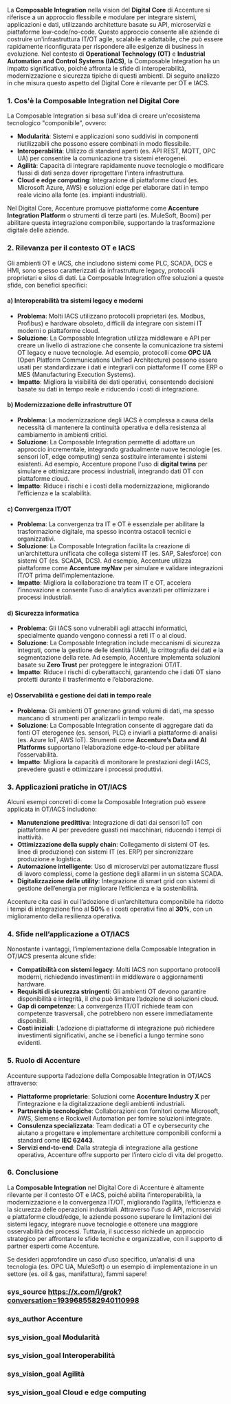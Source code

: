 La **Composable Integration** nella vision del **Digital Core** di Accenture si riferisce a un approccio flessibile e modulare per integrare sistemi, applicazioni e dati, utilizzando architetture basate su API, microservizi e piattaforme low-code/no-code. Questo approccio consente alle aziende di costruire un'infrastruttura IT/OT agile, scalabile e adattabile, che può essere rapidamente riconfigurata per rispondere alle esigenze di business in evoluzione. Nel contesto di **Operational Technology (OT)** e **Industrial Automation and Control Systems (IACS)**, la Composable Integration ha un impatto significativo, poiché affronta le sfide di interoperabilità, modernizzazione e sicurezza tipiche di questi ambienti. Di seguito analizzo in che misura questo aspetto del Digital Core è rilevante per OT e IACS.

### 1. **Cos'è la Composable Integration nel Digital Core**
La Composable Integration si basa sull'idea di creare un'ecosistema tecnologico "componibile", ovvero:
- **Modularità**: Sistemi e applicazioni sono suddivisi in componenti riutilizzabili che possono essere combinati in modo flessibile.
- **Interoperabilità**: Utilizzo di standard aperti (es. API REST, MQTT, OPC UA) per consentire la comunicazione tra sistemi eterogenei.
- **Agilità**: Capacità di integrare rapidamente nuove tecnologie o modificare flussi di dati senza dover riprogettare l'intera infrastruttura.
- **Cloud e edge computing**: Integrazione di piattaforme cloud (es. Microsoft Azure, AWS) e soluzioni edge per elaborare dati in tempo reale vicino alla fonte (es. impianti industriali).

Nel Digital Core, Accenture promuove piattaforme come **Accenture Integration Platform** o strumenti di terze parti (es. MuleSoft, Boomi) per abilitare questa integrazione componibile, supportando la trasformazione digitale delle aziende.

### 2. **Rilevanza per il contesto OT e IACS**
Gli ambienti OT e IACS, che includono sistemi come PLC, SCADA, DCS e HMI, sono spesso caratterizzati da infrastrutture legacy, protocolli proprietari e silos di dati. La Composable Integration offre soluzioni a queste sfide, con benefici specifici:

#### a) **Interoperabilità tra sistemi legacy e moderni**
- **Problema**: Molti IACS utilizzano protocolli proprietari (es. Modbus, Profibus) e hardware obsoleto, difficili da integrare con sistemi IT moderni o piattaforme cloud.
- **Soluzione**: La Composable Integration utilizza middleware e API per creare un livello di astrazione che consente la comunicazione tra sistemi OT legacy e nuove tecnologie. Ad esempio, protocolli come **OPC UA** (Open Platform Communications Unified Architecture) possono essere usati per standardizzare i dati e integrarli con piattaforme IT come ERP o MES (Manufacturing Execution Systems).
- **Impatto**: Migliora la visibilità dei dati operativi, consentendo decisioni basate su dati in tempo reale e riducendo i costi di integrazione.

#### b) **Modernizzazione delle infrastrutture OT**
- **Problema**: La modernizzazione degli IACS è complessa a causa della necessità di mantenere la continuità operativa e della resistenza al cambiamento in ambienti critici.
- **Soluzione**: La Composable Integration permette di adottare un approccio incrementale, integrando gradualmente nuove tecnologie (es. sensori IoT, edge computing) senza sostituire interamente i sistemi esistenti. Ad esempio, Accenture propone l'uso di **digital twins** per simulare e ottimizzare processi industriali, integrando dati OT con piattaforme cloud.
- **Impatto**: Riduce i rischi e i costi della modernizzazione, migliorando l’efficienza e la scalabilità.

#### c) **Convergenza IT/OT**
- **Problema**: La convergenza tra IT e OT è essenziale per abilitare la trasformazione digitale, ma spesso incontra ostacoli tecnici e organizzativi.
- **Soluzione**: La Composable Integration facilita la creazione di un’architettura unificata che collega sistemi IT (es. SAP, Salesforce) con sistemi OT (es. SCADA, DCS). Ad esempio, Accenture utilizza piattaforme come **Accenture myNav** per simulare e validare integrazioni IT/OT prima dell’implementazione.
- **Impatto**: Migliora la collaborazione tra team IT e OT, accelera l’innovazione e consente l’uso di analytics avanzati per ottimizzare i processi industriali.

#### d) **Sicurezza informatica**
- **Problema**: Gli IACS sono vulnerabili agli attacchi informatici, specialmente quando vengono connessi a reti IT o al cloud.
- **Soluzione**: La Composable Integration include meccanismi di sicurezza integrati, come la gestione delle identità (IAM), la crittografia dei dati e la segmentazione della rete. Ad esempio, Accenture implementa soluzioni basate su **Zero Trust** per proteggere le integrazioni OT/IT.
- **Impatto**: Riduce i rischi di cyberattacchi, garantendo che i dati OT siano protetti durante il trasferimento e l’elaborazione.

#### e) **Osservabilità e gestione dei dati in tempo reale**
- **Problema**: Gli ambienti OT generano grandi volumi di dati, ma spesso mancano di strumenti per analizzarli in tempo reale.
- **Soluzione**: La Composable Integration consente di aggregare dati da fonti OT eterogenee (es. sensori, PLC) e inviarli a piattaforme di analisi (es. Azure IoT, AWS IoT). Strumenti come **Accenture’s Data and AI Platforms** supportano l’elaborazione edge-to-cloud per abilitare l’osservabilità.
- **Impatto**: Migliora la capacità di monitorare le prestazioni degli IACS, prevedere guasti e ottimizzare i processi produttivi.

### 3. **Applicazioni pratiche in OT/IACS**
Alcuni esempi concreti di come la Composable Integration può essere applicata in OT/IACS includono:
- **Manutenzione predittiva**: Integrazione di dati dai sensori IoT con piattaforme AI per prevedere guasti nei macchinari, riducendo i tempi di inattività.
- **Ottimizzazione della supply chain**: Collegamento di sistemi OT (es. linee di produzione) con sistemi IT (es. ERP) per sincronizzare produzione e logistica.
- **Automazione intelligente**: Uso di microservizi per automatizzare flussi di lavoro complessi, come la gestione degli allarmi in un sistema SCADA.
- **Digitalizzazione delle utility**: Integrazione di smart grid con sistemi di gestione dell’energia per migliorare l’efficienza e la sostenibilità.

Accenture cita casi in cui l’adozione di un’architettura componibile ha ridotto i tempi di integrazione fino al **50%** e i costi operativi fino al **30%**, con un miglioramento della resilienza operativa.

### 4. **Sfide nell’applicazione a OT/IACS**
Nonostante i vantaggi, l’implementazione della Composable Integration in OT/IACS presenta alcune sfide:
- **Compatibilità con sistemi legacy**: Molti IACS non supportano protocolli moderni, richiedendo investimenti in middleware o aggiornamenti hardware.
- **Requisiti di sicurezza stringenti**: Gli ambienti OT devono garantire disponibilità e integrità, il che può limitare l’adozione di soluzioni cloud.
- **Gap di competenze**: La convergenza IT/OT richiede team con competenze trasversali, che potrebbero non essere immediatamente disponibili.
- **Costi iniziali**: L’adozione di piattaforme di integrazione può richiedere investimenti significativi, anche se i benefici a lungo termine sono evidenti.

### 5. **Ruolo di Accenture**
Accenture supporta l’adozione della Composable Integration in OT/IACS attraverso:
- **Piattaforme proprietarie**: Soluzioni come **Accenture Industry X** per l’integrazione e la digitalizzazione degli ambienti industriali.
- **Partnership tecnologiche**: Collaborazioni con fornitori come Microsoft, AWS, Siemens e Rockwell Automation per fornire soluzioni integrate.
- **Consulenza specializzata**: Team dedicati a OT e cybersecurity che aiutano a progettare e implementare architetture componibili conformi a standard come **IEC 62443**.
- **Servizi end-to-end**: Dalla strategia di integrazione alla gestione operativa, Accenture offre supporto per l’intero ciclo di vita del progetto.

### 6. **Conclusione**
La **Composable Integration** nel Digital Core di Accenture è altamente rilevante per il contesto OT e IACS, poiché abilita l’interoperabilità, la modernizzazione e la convergenza IT/OT, migliorando l’agilità, l’efficienza e la sicurezza delle operazioni industriali. Attraverso l’uso di API, microservizi e piattaforme cloud/edge, le aziende possono superare le limitazioni dei sistemi legacy, integrare nuove tecnologie e ottenere una maggiore osservabilità dei processi. Tuttavia, il successo richiede un approccio strategico per affrontare le sfide tecniche e organizzative, con il supporto di partner esperti come Accenture.

Se desideri approfondire un caso d’uso specifico, un’analisi di una tecnologia (es. OPC UA, MuleSoft) o un esempio di implementazione in un settore (es. oil & gas, manifattura), fammi sapere!

### sys_source https://x.com/i/grok?conversation=1939685582940110998
### sys_author Accenture
### sys_vision_goal Modularità
### sys_vision_goal Interoperabilità
### sys_vision_goal Agilità
### sys_vision_goal Cloud e edge computing
